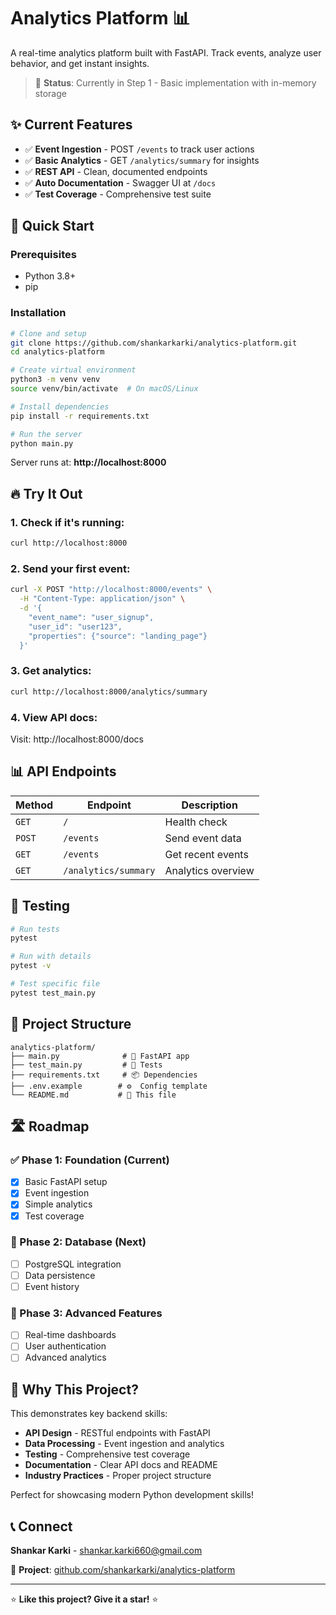 # Analytics Platform 📊

A real-time analytics platform built with FastAPI. Track events, analyze user behavior, and get instant insights.

> 🚧 **Status**: Currently in Step 1 - Basic implementation with in-memory storage

## ✨ Current Features

- ✅ **Event Ingestion** - POST `/events` to track user actions
- ✅ **Basic Analytics** - GET `/analytics/summary` for insights  
- ✅ **REST API** - Clean, documented endpoints
- ✅ **Auto Documentation** - Swagger UI at `/docs`
- ✅ **Test Coverage** - Comprehensive test suite

## 🚀 Quick Start

### Prerequisites
- Python 3.8+
- pip

### Installation

```bash
# Clone and setup
git clone https://github.com/shankarkarki/analytics-platform.git
cd analytics-platform

# Create virtual environment
python3 -m venv venv
source venv/bin/activate  # On macOS/Linux

# Install dependencies
pip install -r requirements.txt

# Run the server
python main.py
```

Server runs at: **http://localhost:8000**

## 🔥 Try It Out

### 1. Check if it's running:
```bash
curl http://localhost:8000
```

### 2. Send your first event:
```bash
curl -X POST "http://localhost:8000/events" \
  -H "Content-Type: application/json" \
  -d '{
    "event_name": "user_signup",
    "user_id": "user123", 
    "properties": {"source": "landing_page"}
  }'
```

### 3. Get analytics:
```bash
curl http://localhost:8000/analytics/summary
```

### 4. View API docs:
Visit: http://localhost:8000/docs

## 📊 API Endpoints

| Method | Endpoint | Description |
|--------|----------|-------------|
| `GET` | `/` | Health check |
| `POST` | `/events` | Send event data |
| `GET` | `/events` | Get recent events |
| `GET` | `/analytics/summary` | Analytics overview |

## 🧪 Testing

```bash
# Run tests
pytest

# Run with details
pytest -v

# Test specific file
pytest test_main.py
```

## 📁 Project Structure

```
analytics-platform/
├── main.py              # 🚀 FastAPI app
├── test_main.py         # 🧪 Tests  
├── requirements.txt     # 📦 Dependencies
├── .env.example        # ⚙️  Config template
└── README.md           # 📖 This file
```

## 🛣️ Roadmap

### ✅ Phase 1: Foundation (Current)
- [x] Basic FastAPI setup
- [x] Event ingestion
- [x] Simple analytics
- [x] Test coverage

### 🔄 Phase 2: Database (Next)
- [ ] PostgreSQL integration
- [ ] Data persistence
- [ ] Event history

### 🚀 Phase 3: Advanced Features
- [ ] Real-time dashboards
- [ ] User authentication
- [ ] Advanced analytics

## 🤔 Why This Project?

This demonstrates key backend skills:
- **API Design** - RESTful endpoints with FastAPI
- **Data Processing** - Event ingestion and analytics
- **Testing** - Comprehensive test coverage
- **Documentation** - Clear API docs and README
- **Industry Practices** - Proper project structure

Perfect for showcasing modern Python development skills!

## 📞 Connect

**Shankar Karki** - [shankar.karki660@gmail.com](mailto:shankar.karki660@gmail.com)

🔗 **Project**: [github.com/shankarkarki/analytics-platform](https://github.com/shankarkarki/analytics-platform)

---
⭐ **Like this project? Give it a star!** ⭐
